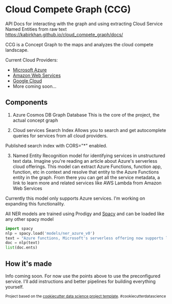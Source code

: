 Cloud Compete Graph (CCG)
==============================

API Docs for interacting with the graph and using extracting Cloud Service Named Entities from raw text
https://kabirkhan.github.io/cloud_compete_graph/docs/

CCG is a Concept Graph to the maps and analyzes the cloud compete landscape.

Current Cloud Providers:
- [Microsoft Azure](https://azure.microsoft.com/)
- [Amazon Web Services](https://aws.amazon.com/)
- [Google Cloud](https://cloud.google.com/)
- More coming soon...


## Components

1. Azure Cosmos DB Graph Database
This is the core of the project, the actual concept graph

2. Cloud services Search Index
Allows you to search and get autocomplete queries for services from all cloud providers.

Published search index with CORS="*" enabled.

3. Named Entity Recognition model for identifying services in unstructured text data.
Imagine you're reading an article about Azure's serverless cloud offerings.
This model can extract Azure Functions, function app, function, etc in context and resolve that entity to the Azure Functions entity in the graph. From there you can get all the service metadata, a link to learn more and related services like AWS Lambda from Amazon Web Services

Currently this model only supports Azure services. I'm working on expanding this functionality.

All NER models are trained using Prodigy and [Spacy](https://spacy.io) and can be loaded like any other spacy model

```python
import spacy
nlp = spacy.load('models/ner_azure_v0')
text = "Azure functions, Microsoft's serverless offering now supports linux and python" 
doc = nlp(text)
list(doc.ents)
```

## How it's made

Info coming soon. For now use the points above to use the preconfigured service.
I'll add instructions and better pipelines for building everything yourself.


<p><small>Project based on the <a target="_blank" href="https://drivendata.github.io/cookiecutter-data-science/">cookiecutter data science project template</a>. #cookiecutterdatascience</small></p>
